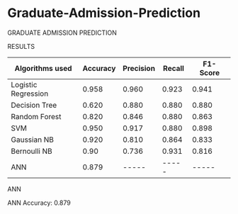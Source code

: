 # Graduate-Admission-Prediction

GRADUATE ADMISSION PREDICTION

RESULTS

|Algorithms used    | Accuracy | Precision | Recall | F1- Score |
|-------------------|----------|-----------|--------|-----------|
|Logistic Regression| 0.958    | 0.960     | 0.923  | 0.941     |
|Decision Tree      | 0.620    | 0.880     | 0.880  | 0.880     |
|Random Forest      | 0.820    | 0.846     | 0.880  | 0.863     |
|SVM                | 0.950    | 0.917     | 0.880  | 0.898     |
|Gaussian NB        | 0.920    | 0.810     | 0.864  | 0.833     |
|Bernoulli NB       | 0.90     | 0.736     | 0.931  | 0.816     |
|ANN                | 0.879    | -----     | -----  | -----     |







  
  







ANN

ANN Accuracy: 0.879


